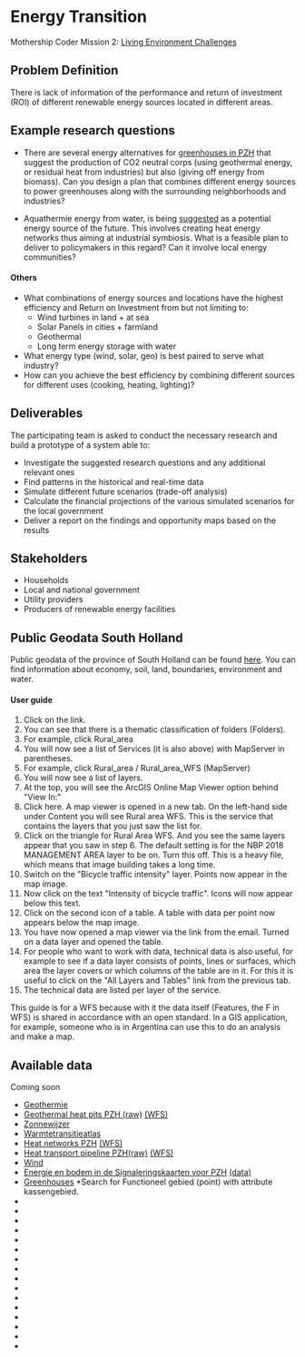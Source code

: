 # Energy Transition

Mothership Coder Mission 2: [Living Environment Challenges](https://www.space4good.com/coder-missions/)

## Problem Definition
There is lack of information of the performance and return of investment (ROI) of different renewable energy sources located in different areas. 

## Example research questions
- There are several energy alternatives for [greenhouses in PZH](https://www.zuid-holland.nl/onderwerpen/energie/glastuinbouw/) that suggest the production of CO2 neutral corps (using geothermal energy, or residual heat from industries) but also (giving off energy from biomass). Can you design a plan that combines different energy sources to power greenhouses along with the surrounding neighborhoods and industries?

- Aquathermie energy from water, is being [suggested](https://www.zuid-holland.nl/actueel/nieuws/mei-2019/huizen-verwarmen/) as a potential energy source of the future. This involves creating heat energy networks thus aiming at industrial symbiosis. What is a feasible plan to deliver to policymakers in this regard? Can it involve local energy communities?

#### Others
- What combinations of energy sources and locations have the highest efficiency and Return on Investment from but not limiting to:
     - Wind turbines in land + at sea
     - Solar Panels in cities + farmland
     - Geothermal
     - Long term energy storage with water
- What energy type (wind, solar, geo) is best paired to serve what industry?
- How can you achieve the best efficiency by combining different sources for different uses (cooking, heating, lighting)?

## Deliverables
The participating team is asked to conduct the necessary research and build a prototype of a system able to:
- Investigate the suggested research questions and any additional relevant ones
- Find patterns in the historical and real-time data
- Simulate different future scenarios (trade-off analysis) 
- Calculate the financial projections of the various simulated scenarios for the local government
- Deliver a report on the findings and opportunity maps based on the results

## Stakeholders
- Households
- Local and national government
- Utility providers
- Producers of renewable energy facilities

## Public Geodata South Holland

Public geodata of the province of South Holland can be found [here](http://geoservices.zuid-holland.nl/arcgis/rest/services). 
You can find information about economy, soil, land, boundaries, environment and water.

#### User guide

1. Click on the link.
2. You can see that there is a thematic classification of folders (Folders).
3. For example, click Rural_area
4. You will now see a list of Services (it is also above) with MapServer in parentheses.
5. For example, click Rural_area / Rural_area_WFS (MapServer)
6. You will now see a list of layers.
7. At the top, you will see the ArcGIS Online Map Viewer option behind "View In:"
8. Click here. A map viewer is opened in a new tab. On the left-hand side under Content you will see Rural area WFS. This is the service that contains the layers that you just saw the list for.
9. Click on the triangle for Rural Area WFS. And you see the same layers appear that you saw in step 6. The default setting is for the NBP 2018 MANAGEMENT AREA layer to be on. Turn this off. This is a heavy file, which means that image building takes a long time.
10. Switch on the "Bicycle traffic intensity" layer. Points now appear in the map image.
11. Now click on the text "Intensity of bicycle traffic". Icons will now appear below this text.
12. Click on the second icon of a table. A table with data per point now appears below the map image.
13. You have now opened a map viewer via the link from the email. Turned on a data layer and opened the table.
14. For people who want to work with data, technical data is also useful, for example to see if a data layer consists of points, lines or surfaces, which area the layer covers or which columns of the table are in it. For this it is useful to click on the "All Layers and Tables" link from the previous tab.
15. The technical data are listed per layer of the service.
 
This guide is for a WFS because with it the data itself (Features, the F in WFS) is shared in accordance with an open standard. In a GIS application, for example, someone who is in Argentina can use this to do an analysis and make a map.

## Available data
Coming soon

- [Geothermie](https://atlas.zuid-holland.nl/GeoWeb54/index.html?viewer=Bodematlas)
- [Geothermal heat pits PZH (raw)](http://www.nationaalgeoregister.nl/geonetwork/srv/dut/catalog.search#/metadata/258F1008-8AF3-401E-982A-13D8BB551094) [(WFS)](https://geoservices.zuid-holland.nl/arcgis/services/Bodem/Bodem_energie_WFS/MapServer/WFSServer?&request=GetCapabilities&service=WFS)
- [Zonnewijzer](http://pzh.maps.arcgis.com/apps/MapSeries/index.html?appid=e2c8d3d5971046afacbde6dbe3d2bc36)
- [Warmtetransitieatlas](http://pzh.maps.arcgis.com/apps/MapJournal/index.html?appid=4c8e61a776eb4a6e8aaec99653d22b62)
- [Heat networks PZH](http://www.nationaalgeoregister.nl/geonetwork/srv/dut/catalog.search#/metadata/A78B8300-C293-4DFB-85E6-2B58DF27508D) [(WFS)](https://geoservices.zuid-holland.nl/arcgis/services/Bodem/Bodem_signaleringskaarten_WFS/MapServer/WFSServer)
- [Heat transport pipeline PZH(raw)](http://www.nationaalgeoregister.nl/geonetwork/srv/dut/catalog.search#/metadata/2F34AB70-6A5C-4C80-8718-EEB2D7984B27) [(WFS)](https://geoservices.zuid-holland.nl/arcgis/services/Bodem/Bodem_signaleringskaarten_WFS/MapServer/WFSServer)
- [Wind](https://www.arcgis.com/apps/webappviewer/index.html?id=d2ca33dc195b40b29c7855132998ca56&extent=50331.4683%2C437486.5411%2C98185.1641%2C467357.0008%2C28992)
- [Energie en bodem in de Signaleringskaarten voor PZH](http://www.signaleringskaarten.nl/) [(data)](http://nationaalgeoregister.nl/geonetwork/srv/dut/catalog.search#/search?isChild='false'&resultType=details&fast=index&_content_type=json&from=1&to=20&sortBy=relevance&any_OR__title=signaleringskaarten&geometry=region:http:%2F%2Fgeodatastore.pdok.nl%2Fregistry%2Flocation%23Zuid-Holland_province)
- [Greenhouses](https://www.pdok.nl/introductie/-/article/basisregistratie-topografie-brt-topnl)
*Search for Functioneel gebied (point) with attribute kassengebied.
- []()
- []()
- []()
- []()
- []()
- []()
- []()
- []()
- []()
- []()
- []()
- []()
- []()
- []()
- []()
- []()
